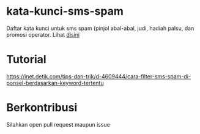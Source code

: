 # kata-kunci-sms-spam
Daftar kata kunci untuk sms spam (pinjol abal-abal, judi, hadiah palsu, dan promosi operator. Lihat [disini](https://github.com/O7zSO31IVg/kata-kunci-sms-spam/raw/main/daftar.txt)
# Tutorial
https://inet.detik.com/tips-dan-trik/d-4609444/cara-filter-sms-spam-di-ponsel-berdasarkan-keyword-tertentu
# Berkontribusi
Silahkan open pull request maupun issue
